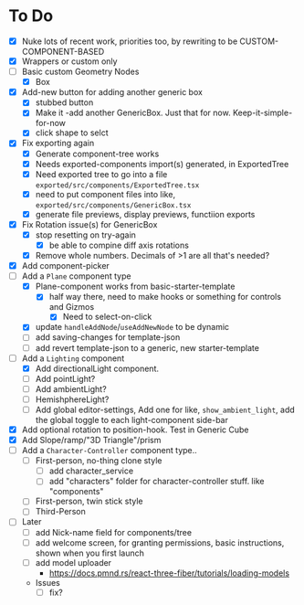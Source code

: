 # To Do

- [x] Nuke lots of recent work, priorities too, by rewriting to be CUSTOM-COMPONENT-BASED
- [x] Wrappers or custom only
- [ ] Basic custom Geometry Nodes
  - [x] Box
- [x] Add-new button for adding another generic box
  - [x] stubbed button
  - [x] Make it -add another GenericBox. Just that for now. Keep-it-simple-for-now
  - [x] click shape to selct
- [x] Fix exporting again
  - [x] Generate component-tree works
  - [x] Needs exported-components import(s) generated, in ExportedTree
  - [x] Need exported tree to go into a file `exported/src/components/ExportedTree.tsx`
  - [x] need to put component files into like, `exported/src/components/GenericBox.tsx`
  - [x] generate file previews, display previews, functiion exports
- [x] Fix Rotation issue(s) for GenericBox
  - [x] stop resetting on try-again
    - [x] be able to compine diff axis rotations
  - [x] Remove whole numbers. Decimals of >1 are all that's needed?
- [x] Add component-picker
- [ ] Add a `Plane` component type
  - [x] Plane-component works from basic-starter-template
    - [x] half way there, need to make hooks or something for controls and Gizmos
      - [x] Need to select-on-click
  - [x] update `handleAddNode`/`useAddNewNode` to be dynamic
  - [ ] add saving-changes for template-json
  - [ ] add revert template-json to a generic, new starter-template
- [ ] Add a `Lighting` component
  - [x] Add directionalLight component.
  - [ ] Add pointLight?
  - [ ] Add ambientLight?
  - [ ] HemishphereLight?
  - [ ] Add global editor-settings, Add one for like, `show_ambient_light`, add the global toggle to each light-component side-bar
- [x] Add optional rotation to position-hook. Test in Generic Cube
- [x] Add Slope/ramp/"3D Triangle"/prism
- [ ] Add a `Character-Controller` component type..
  - [ ] First-person, no-thing clone style
    - [ ] add character_service
    - [ ] add "characters" folder for character-controller stuff. like "components"
  - [ ] First-person, twin stick style
  - [ ] Third-Person
- [ ] Later
  - [ ] add Nick-name field for components/tree
  - [ ] add welcome screen, for granting permissions, basic instructions, shown when you first launch
  - [ ] add model uploader
    - https://docs.pmnd.rs/react-three-fiber/tutorials/loading-models
  - Issues
    - [ ] fix?
